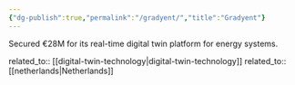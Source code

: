 ```yaml
---
{"dg-publish":true,"permalink":"/gradyent/","title":"Gradyent"}
---
```



Secured €28M for its real-time digital twin platform for energy systems.

related_to:: [[digital-twin-technology\|digital-twin-technology]]
related_to:: [[netherlands\|Netherlands]]
